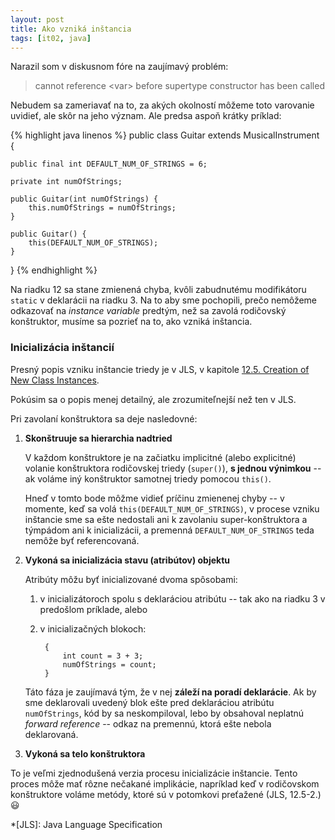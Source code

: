 ```yaml
---
layout: post
title: Ako vzniká inštancia
tags: [it02, java]
---
```


Narazil som v diskusnom fóre na zaujímavý problém: 

> cannot reference &lt;var&gt; before supertype constructor has been called

Nebudem sa zameriavať na to, za akých okolností môžeme toto varovanie uvidieť, ale skôr na jeho význam.
Ale predsa aspoň krátky príklad:

{% highlight java linenos %}
public class Guitar extends MusicalInstrument {

    public final int DEFAULT_NUM_OF_STRINGS = 6;

    private int numOfStrings;

    public Guitar(int numOfStrings) {
        this.numOfStrings = numOfStrings;
    }

    public Guitar() {
        this(DEFAULT_NUM_OF_STRINGS);
    }
    
}
{% endhighlight %}

Na riadku 12 sa stane zmienená chyba, kvôli zabudnutému modifikátoru `static` v deklarácii na riadku 3. Na to aby sme pochopili, prečo nemôžeme odkazovať na _instance variable_ predtým, než sa zavolá rodičovský konštruktor, musíme sa pozrieť na to, ako vzniká inštancia.

### Inicializácia inštancií

Presný popis vzniku inštancie triedy je v JLS, v kapitole [12.5. Creation of New Class Instances](http://docs.oracle.com/javase/specs/jls/se7/html/jls-12.html#jls-12.5).

Pokúsim sa o popis menej detailný, ale zrozumiteľnejší než ten v JLS.

Pri zavolaní konštruktora sa deje nasledovné:
 
1. **Skonštruuje sa hierarchia nadtried**
    
    V každom konštruktore je na začiatku implicitné (alebo explicitné) volanie konštruktora rodičovskej triedy (`super()`), **s jednou výnimkou** -- ak voláme iný konštruktor samotnej triedy pomocou `this()`. 

    Hneď v tomto bode môžme vidieť príčinu zmienenej chyby -- v momente, keď sa volá `this(DEFAULT_NUM_OF_STRINGS)`, v procese vzniku inštancie sme sa ešte nedostali ani k zavolaniu super-konštruktora a týmpádom ani k inicializácii, a premenná `DEFAULT_NUM_OF_STRINGS` teda nemôže byť referencovaná. 
    
2. **Vykoná sa inicializácia stavu (atribútov) objektu**

    Atribúty môžu byť inicializované dvoma spôsobami:
        
    1. v inicializátoroch spolu s deklaráciou atribútu -- tak ako na riadku 3 v predošlom príklade, alebo
    2. v inicializačných blokoch:
            
            {
                int count = 3 + 3;
                numOfStrings = count;
            }

    Táto fáza je zaujímavá tým, že v nej **záleží na poradí deklarácie**. Ak by sme deklarovali uvedený blok ešte pred deklaráciou atribútu `numOfStrings`, kód by sa neskompiloval, lebo by obsahoval neplatnú _forward reference_ -- odkaz na premennú, ktorá ešte nebola deklarovaná.

3. **Vykoná sa telo konštruktora**


To je veľmi zjednodušená verzia procesu inicializácie inštancie. Tento proces môže mať rôzne nečakané implikácie, napríklad keď v rodičovskom konštruktore voláme metódy, ktoré sú v potomkovi preťažené (JLS, 12.5-2.) :smiley: 
    
  


*[JLS]:     Java Language Specification